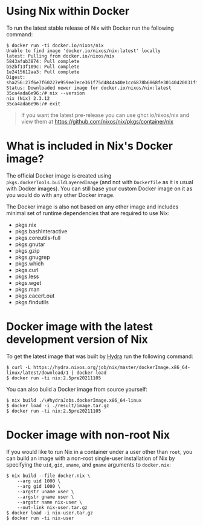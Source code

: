 # Using Nix within Docker

To run the latest stable release of Nix with Docker run the following command:

```console
$ docker run -ti docker.io/nixos/nix
Unable to find image 'docker.io/nixos/nix:latest' locally
latest: Pulling from docker.io/nixos/nix
5843afab3874: Pull complete
b52bf13f109c: Pull complete
1e2415612aa3: Pull complete
Digest: sha256:27f6e7f60227e959ee7ece361f75d4844a40e1cc6878b6868fe30140420031ff
Status: Downloaded newer image for docker.io/nixos/nix:latest
35ca4ada6e96:/# nix --version
nix (Nix) 2.3.12
35ca4ada6e96:/# exit
```

> If you want the latest pre-release you can use ghcr.io/nixos/nix and view them at https://github.com/nixos/nix/pkgs/container/nix

# What is included in Nix's Docker image?

The official Docker image is created using `pkgs.dockerTools.buildLayeredImage`
(and not with `Dockerfile` as it is usual with Docker images). You can still
base your custom Docker image on it as you would do with any other Docker
image.

The Docker image is also not based on any other image and includes minimal set
of runtime dependencies that are required to use Nix:

 - pkgs.nix
 - pkgs.bashInteractive
 - pkgs.coreutils-full
 - pkgs.gnutar
 - pkgs.gzip
 - pkgs.gnugrep
 - pkgs.which
 - pkgs.curl
 - pkgs.less
 - pkgs.wget
 - pkgs.man
 - pkgs.cacert.out
 - pkgs.findutils

# Docker image with the latest development version of Nix

To get the latest image that was built by [Hydra](https://hydra.nixos.org) run
the following command:

```console
$ curl -L https://hydra.nixos.org/job/nix/master/dockerImage.x86_64-linux/latest/download/1 | docker load
$ docker run -ti nix:2.5pre20211105
```

You can also build a Docker image from source yourself:

```console
$ nix build ./\#hydraJobs.dockerImage.x86_64-linux
$ docker load -i ./result/image.tar.gz
$ docker run -ti nix:2.5pre20211105
```

# Docker image with non-root Nix

If you would like to run Nix in a container under a user other than `root`,
you can build an image with a non-root single-user installation of Nix
by specifying the `uid`, `gid`, `uname`, and `gname` arguments to `docker.nix`:

```console
$ nix build --file docker.nix \
    --arg uid 1000 \
    --arg gid 1000 \
    --argstr uname user \
    --argstr gname user \
    --argstr name nix-user \
    --out-link nix-user.tar.gz
$ docker load -i nix-user.tar.gz
$ docker run -ti nix-user
```
